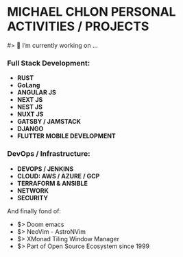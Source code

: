 # MICHAEL CHLON PERSONAL ACTIVITIES / PROJECTS 

#> 🔭 I’m currently working on ...

### Full Stack Development:

- **RUST**
- **GoLang**
- **ANGULAR JS**
- **NEXT JS**
- **NEST JS**
- **NUXT JS**
- **GATSBY / JAMSTACK**
- **DJANGO**
- **FLUTTER MOBILE DEVELOPMENT**

### DevOps / Infrastructure:

- **DEVOPS / JENKINS**
- **CLOUD: AWS / AZURE / GCP**
- **TERRAFORM & ANSIBLE**
- **NETWORK**
- **SECURITY**

And finally fond of:
- $> Doom emacs
- $> NeoVim - AstroNVim
- $> XMonad Tiling Window Manager
- $> Part of Open Source Ecosystem since 1999


<!--
**MrMic/MrMic** is a ✨ _special_ ✨ repository because its `README.md` (this file) appears on your GitHub profile.

Here are some ideas to get you started:

- 🔭 I’m currently working on ...
- 🌱 I’m currently learning ...
- 👯 I’m looking to collaborate on ...
- 🤔 I’m looking for help with ...
- 💬 Ask me about ...
- 📫 How to reach me: ...
- 😄 Pronouns: ...
- ⚡ Fun fact: ...
-->
